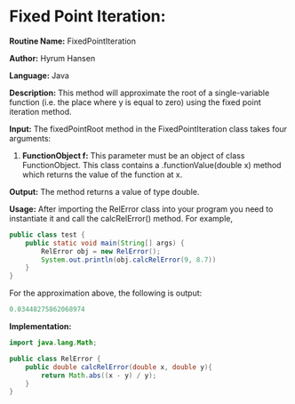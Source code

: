 # Fixed Point Iteration:

**Routine Name:** FixedPointIteration

**Author:** Hyrum Hansen

**Language:** Java

**Description:** This method will approximate the root of a single-variable function (i.e. the place where y is equal to zero) using the fixed point iteration method. 

**Input:** The fixedPointRoot method in the FixedPointIteration class takes four arguments:
1. **FunctionObject f:** This parameter must be an object of class FunctionObject. This class contains a .functionValue(double x) method which returns the value of the function at x.

**Output:** The method returns a value of type double.

**Usage:** After importing the RelError class into your program you need to instantiate it and call the calcRelError() method. For example,

```java
public class test {
    public static void main(String[] args) {
        RelError obj = new RelError();
        System.out.println(obj.calcRelError(9, 8.7))
    }
}
```

For the approximation above, the following is output:

```java
0.03448275862068974
```

**Implementation:**

```java
import java.lang.Math;

public class RelError {
    public double calcRelError(double x, double y){
        return Math.abs((x - y) / y);
    }
}
```

